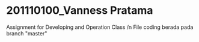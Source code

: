 # 201110100_Vanness Pratama
Assignment for Developing and Operation Class 
/n File coding berada pada branch "master"
